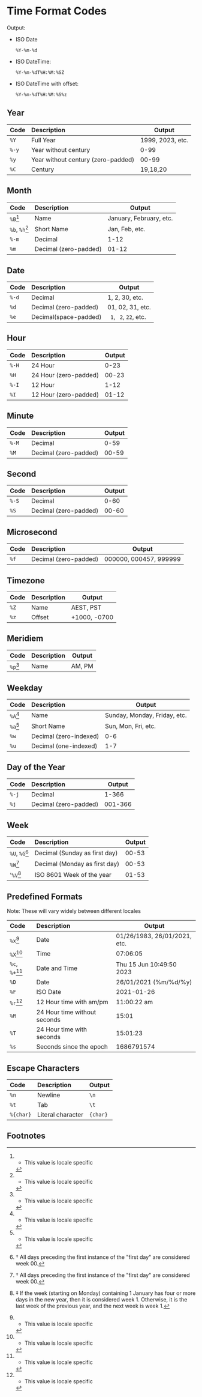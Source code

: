 # Time Format Codes

Output:

* ISO Date
  
  `%Y-%m-%d`
  
* ISO DateTime: 

  `%Y-%m-%dT%H:%M:%SZ`

* ISO DateTime with offset: 

  `%Y-%m-%dT%H:%M:%S%z`

## Year

| Code  | Description                        | Output           |
| :---- | :--------------------------------- | ---------------- |
| `%Y`  | Full Year                          | 1999, 2023, etc. |
| `%-y` | Year without century               | 0-99             |
| `%y`  | Year without century (zero-padded) | 00-99            |
| `%C`  | Century                            | 19,18,20         |


## Month

| Code           | Description           | Output                  |
| :------------- | :-------------------- | ----------------------- |
| `%B`[^*]       | Name                  | January, February, etc. |
| `%b`, `%h`[^*] | Short Name            | Jan, Feb, etc.          |
| `%-m`          | Decimal               | 1-12                    |
| `%m`           | Decimal (zero-padded) | 01-12                   |

## Date

| Code  | Description           | Output                 |
| :---- | :-------------------- | ---------------------- |
| `%-d` | Decimal               | 1, 2, 30, etc.         |
| `%d`  | Decimal (zero-padded) | 01, 02, 31, etc.       |
| `%e`  | Decimal(space-padded) | ` 1`, ` 2`, `22`, etc. |


## Hour

| Code  | Description           | Output |
| :---- | :-------------------- | ------ |
| `%-H` | 24 Hour               | 0-23   |
| `%H`  | 24 Hour (zero-padded) | 00-23  |
| `%-I` | 12 Hour               | 1-12   |
| `%I`  | 12 Hour (zero-padded) | 01-12  |

## Minute

| Code  | Description           | Output |
| :---- | :-------------------- | ------ |
| `%-M` | Decimal               | 0-59   |
| `%M`  | Decimal (zero-padded) | 00-59  |

## Second

| Code  | Description           | Output |
| :---- | :-------------------- | ------ |
| `%-S` | Decimal               | 0-60   |
| `%S`  | Decimal (zero-padded) | 00-60  |

## Microsecond

| Code | Description           | Output                 |
| :--- | :-------------------- | ---------------------- |
| `%f` | Decimal (zero-padded) | 000000, 000457, 999999 |

## Timezone

| Code | Description | Output       |
| :--- | :---------- | ------------ |
| `%Z` | Name        | AEST, PST    |
| `%z` | Offset      | +1000, -0700 |

## Meridiem

| Code     | Description | Output |
| :------- | :---------- | ------ |
| `%p`[^*] | Name        | AM, PM |


## Weekday

| Code     | Description            | Output                       |
| :------- | :--------------------- | ---------------------------- |
| `%A`[^*] | Name                   | Sunday, Monday, Friday, etc. |
| `%a`[^*] | Short Name             | Sun, Mon, Fri, etc.          |
| `%w`     | Decimal (zero-indexed) | 0-6                          |
| `%u`     | Decimal (one-indexed)  | 1-7                          |

## Day of the Year

| Code  | Description           | Output  |
| :---- | :-------------------- | ------- |
| `%-j` | Decimal               | 1-366   |
| `%j`  | Decimal (zero-padded) | 001-366 |


## Week

| Code           | Description                   | Output |
| :------------- | :---------------------------- | ------ |
| `%U`, `%G`[^†] | Decimal (Sunday as first day) | 00-53  |
| `%W`[^†]       | Decimal (Monday as first day) | 00-53  |
| '`%V`[^‡]      | ISO 8601 Week of the year     | 01-53  |

## Predefined Formats

Note: These will vary widely between different locales

| Code           | Description                  | Output                       |
| :------------- | :--------------------------- | ---------------------------- |
| `%x`[^*]       | Date                         | 01/26/1983, 26/01/2021, etc. |
| `%X`[^*]       | Time                         | 07:06:05                     |
| `%c`, `%+`[^*] | Date and Time                | Thu 15 Jun 10:49:50 2023     |
| `%D`           | Date                         | 26/01/2021 (%m/%d/%y)        |
| `%F`           | ISO Date                     | 2021-01-26                   |
| `%r`[^*]       | 12 Hour time with am/pm      | 11:00:22 am                  |
| `%R`           | 24 Hour time without seconds | 15:01                        |
| `%T`           | 24 Hour time with seconds    | 15:01:23                     |
| `%s`           | Seconds since the epoch      | 1686791574                   |

## Escape Characters

| Code      | Description       | Output   |
| :-------- | :---------------- | -------- |
| `%n`      | Newline           | `\n`     |
| `%t`      | Tab               | `\t`     |
| `%{char}` | Literal character | `{char}` |


## Footnotes

[^*]: * This value is locale specific
[^†]: † All days preceding the first instance of the "first day" are considered week 00.
[^‡]: ‡ If the week (starting on Monday) containing 1 January has four or more days in the new year, then it is considered week 1. Otherwise, it is the last week of the previous year, and the next week is week 1.
